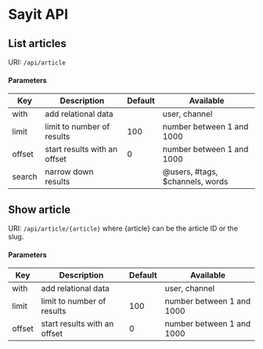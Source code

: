 # Sayit API


## List articles
URI: `/api/article`

#### Parameters

Key           | Description                  | Default   | Available
------------- | ---------------------------- | --------- | ---------------------------------
with          | add relational data          |           | user, channel
limit         | limit to number of results   | 100       | number between 1 and 1000
offset        | start results with an offset | 0         | number between 1 and 1000
search        | narrow down results          |           | @users, #tags, $channels, words

## Show article
URI: `/api/article/{article}` where {article} can be the article ID or the slug.

#### Parameters

Key           | Description                  | Default   | Available
------------- | ---------------------------- | --------- | ---------------------------------
with          | add relational data          |           | user, channel
limit         | limit to number of results   | 100       | number between 1 and 1000
offset        | start results with an offset | 0         | number between 1 and 1000
